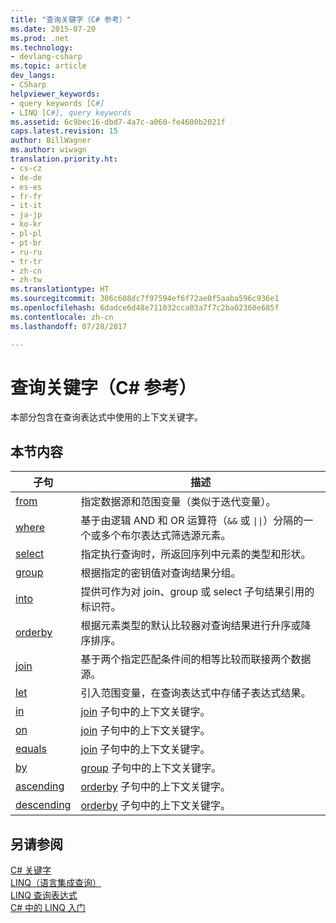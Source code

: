 ```yaml
---
title: "查询关键字（C# 参考）"
ms.date: 2015-07-20
ms.prod: .net
ms.technology:
- devlang-csharp
ms.topic: article
dev_langs:
- CSharp
helpviewer_keywords:
- query keywords [C#]
- LINQ [C#], query keywords
ms.assetid: 6c9bec16-dbd7-4a7c-a060-fe4600b2021f
caps.latest.revision: 15
author: BillWagner
ms.author: wiwagn
translation.priority.ht:
- cs-cz
- de-de
- es-es
- fr-fr
- it-it
- ja-jp
- ko-kr
- pl-pl
- pt-br
- ru-ru
- tr-tr
- zh-cn
- zh-tw
ms.translationtype: HT
ms.sourcegitcommit: 306c608dc7f97594ef6f72ae0f5aaba596c936e1
ms.openlocfilehash: 6dadce6d48e711032cca03a7f7c2ba02360e685f
ms.contentlocale: zh-cn
ms.lasthandoff: 07/28/2017

---
```

# <a name="query-keywords-c-reference"></a>查询关键字（C# 参考）
本部分包含在查询表达式中使用的上下文关键字。  
  
## <a name="in-this-section"></a>本节内容  
  
|子句|描述|  
|------------|-----------------|  
|[from](../../../csharp/language-reference/keywords/from-clause.md)|指定数据源和范围变量（类似于迭代变量）。|  
|[where](../../../csharp/language-reference/keywords/where-clause.md)|基于由逻辑 AND 和 OR 运算符（`&&` 或 <code>&#124;&#124;</code>）分隔的一个或多个布尔表达式筛选源元素。|  
|[select](../../../csharp/language-reference/keywords/select-clause.md)|指定执行查询时，所返回序列中元素的类型和形状。|  
|[group](../../../csharp/language-reference/keywords/group-clause.md)|根据指定的密钥值对查询结果分组。|  
|[into](../../../csharp/language-reference/keywords/into.md)|提供可作为对 join、group 或 select 子句结果引用的标识符。|  
|[orderby](../../../csharp/language-reference/keywords/orderby-clause.md)|根据元素类型的默认比较器对查询结果进行升序或降序排序。|  
|[join](../../../csharp/language-reference/keywords/join-clause.md)|基于两个指定匹配条件间的相等比较而联接两个数据源。|  
|[let](../../../csharp/language-reference/keywords/let-clause.md)|引入范围变量，在查询表达式中存储子表达式结果。|  
|[in](../../../csharp/language-reference/keywords/in.md)|[join](../../../csharp/language-reference/keywords/join-clause.md) 子句中的上下文关键字。|  
|[on](../../../csharp/language-reference/keywords/on.md)|[join](../../../csharp/language-reference/keywords/join-clause.md) 子句中的上下文关键字。|  
|[equals](../../../csharp/language-reference/keywords/equals.md)|[join](../../../csharp/language-reference/keywords/join-clause.md) 子句中的上下文关键字。|  
|[by](../../../csharp/language-reference/keywords/by.md)|[group](../../../csharp/language-reference/keywords/group-clause.md) 子句中的上下文关键字。|  
|[ascending](../../../csharp/language-reference/keywords/ascending.md)|[orderby](../../../csharp/language-reference/keywords/orderby-clause.md) 子句中的上下文关键字。|  
|[descending](../../../csharp/language-reference/keywords/descending.md)|[orderby](../../../csharp/language-reference/keywords/orderby-clause.md) 子句中的上下文关键字。|  
  
## <a name="see-also"></a>另请参阅  
 [C# 关键字](../../../csharp/language-reference/keywords/index.md)   
 [LINQ（语言集成查询）](http://msdn.microsoft.com/library/a73c4aec-5d15-4e98-b962-1274021ea93d)   
 [LINQ 查询表达式](../../../csharp/programming-guide/linq-query-expressions/index.md)   
 [C# 中的 LINQ 入门](../../../csharp/programming-guide/concepts/linq/getting-started-with-linq.md)


